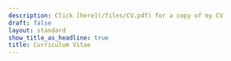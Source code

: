 ```yaml
---
description: Click [here](/files/CV.pdf) for a copy of my CV
draft: false
layout: standard
show_title_as_headline: true
title: Curriculum Vitae
---
```



